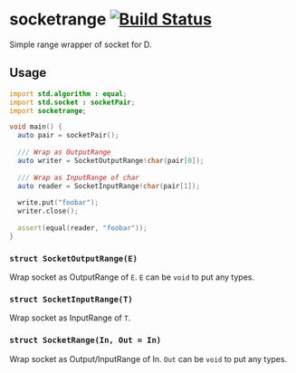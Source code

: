 # socketrange [![Build Status](https://travis-ci.org/ukatama/socketrange.svg)](https://travis-ci.org/ukatama/socketrange)
Simple range wrapper of socket for D.

## Usage
```d
import std.algorithm : equal;
import std.socket : socketPair;
import socketrange;

void main() {
  auto pair = socketPair();
  
  /// Wrap as OutputRange
  auto writer = SocketOutputRange!char(pair[0]);
  
  /// Wrap as InputRange of char
  auto reader = SocketInputRange!char(pair[1]);
  
  write.put("foobar");
  writer.close();
  
  assert(equal(reader, "foobar"));
}
```

### `struct SocketOutputRange(E)`
Wrap socket as OutputRange of `E`.
`E` can be `void` to put any types.

### `struct SocketInputRange(T)`
Wrap socket as InputRange of `T`.

### `struct SocketRange(In, Out = In)`
Wrap socket as Output/InputRange of In.
`Out` can be `void` to put any types.
